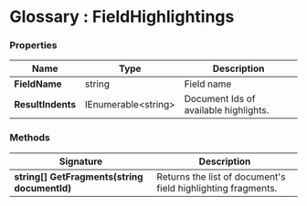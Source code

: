 ﻿# Glossary : FieldHighlightings

### Properties

| Name | Type | Description |
| ------------- | ------------- | ----- |
| **FieldName** | string | Field name |
| **ResultIndents** | IEnumerable&lt;string&gt; | Document Ids of available highlights. |

### Methods

| Signature | Description |
| ----------| ----- |
| **string[] GetFragments(string documentId)** | Returns the list of document's field highlighting fragments. |

